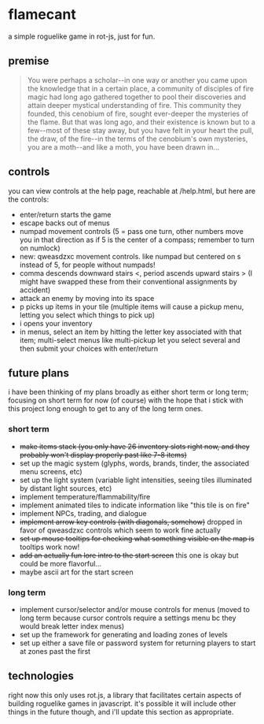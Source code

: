 # flamecant
a simple roguelike game in rot-js, just for fun.

## premise
> You were perhaps a scholar--in one way or another you came upon the knowledge that in a certain place, a community of disciples of fire magic had long ago gathered together to pool their discoveries and attain deeper mystical understanding of fire. This community they founded, this cenobium of fire, sought ever-deeper the mysteries of the flame. But that was long ago, and their existence is known but to a few--most of these stay away, but you have felt in your heart the pull, the draw, of the fire--in the terms of the cenobium's own mysteries, you are a moth--and like a moth, you have been drawn in...

## controls
you can view controls at the help page, reachable at /help.html, but here are the controls:

- enter/return starts the game
- escape backs out of menus
- numpad movement controls (5 = pass one turn, other numbers move you in that direction as if 5 is the center of a compass; remember to turn on numlock)
- new: qweasdzxc movement controls. like numpad but centered on s instead of 5, for people without numpads!
- comma descends downward stairs <, period ascends upward stairs > (I might have swapped these from their conventional assignments by accident)
- attack an enemy by moving into its space
- p picks up items in your tile (multiple items will cause a pickup menu, letting you select which things to pick up)
- i opens your inventory
- in menus, select an item by hitting the letter key associated with that item; multi-select menus like multi-pickup let you select several and then submit your choices with enter/return

## future plans
i have been thinking of my plans broadly as either short term or long term; focusing on short term for now (of course) with the hope that i stick with this project long enough to get to any of the long term ones.

### short term
- ~~make items stack (you only have 26 inventory slots right now, and they probably won't display properly past like 7-8 items)~~
- set up the magic system (glyphs, words, brands, tinder, the associated menu screens, etc)
- set up the light system (variable light intensities, seeing tiles illuminated by distant light sources, etc)
- implement temperature/flammability/fire
- implement animated tiles to indicate information like "this tile is on fire"
- implement NPCs, trading, and dialogue
- ~~implement arrow key controls (with diagonals, somehow)~~ dropped in favor of qweasdzxc controls which seem to work fine actually
- ~~set up mouse tooltips for checking what something visible on the map is~~ tooltips work now!
- ~~add an actually fun lore intro to the start screen~~ this one is okay but could be more flavorful...
- maybe ascii art for the start screen

### long term
- implement cursor/selector and/or mouse controls for menus (moved to long term because cursor controls require a settings menu bc they would break letter index menus)
- set up the framework for generating and loading zones of levels
- set up either a save file or password system for returning players to start at zones past the first

## technologies
right now this only uses rot.js, a library that facilitates certain aspects of building roguelike games in javascript. it's possible it will include other things in the future though, and i'll update this section as appropriate.
